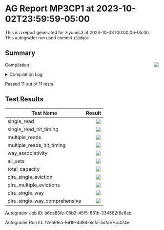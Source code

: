 # AG Report MP3CP1 at 2023-10-02T23:59:59-05:00
This is a report generated for ziyuanc3 at 2023-10-03T00:00:06-05:00. This autograder run used commit ``133de8a``
## Summary 
Compilation : <img align="right" src="https://upload.wikimedia.org/wikipedia/commons/thumb/0/03/Green_check.svg/13px-Green_check.svg.png"> 
<details><summary>Compilation Log</summary> 

 ``` 
 mkdir -p sim
cd sim && vcs /grade_job/student_dut/pkg/rv32i_mux_types.sv /grade_job/student_dut/pkg/rv32i_types.sv /grade_job/student_dut/pkg/my_types.sv /grade_job/student_dut/hdl/cacheline_adaptor.sv /grade_job/student_dut/hdl/bus_adapter.sv /grade_job/student_dut/hdl/cache/cache_control.sv /grade_job/student_dut/hdl/cache/cache_datapath.sv /grade_job/student_dut/hdl/cache/cache.sv /grade_job/student_dut/hdl/cache/ff_array.sv /grade_job/student_dut/hdl/mp3.sv /grade_job/student_dut/hdl/cpu/cpu.sv /grade_job/student_dut/hdl/cpu/alu.sv /grade_job/student_dut/hdl/cpu/datapath.sv /grade_job/student_dut/hdl/cpu/ir.sv /grade_job/student_dut/hdl/cpu/regfile.sv /grade_job/student_dut/hdl/cpu/register.sv /grade_job/student_dut/hdl/cpu/control.sv /grade_job/student_dut/hdl/cpu/cmp.sv /grade_job/student_dut/hvl/bmem_itf.sv /grade_job/student_dut/hvl/cache_dut_tb.sv /grade_job/student_dut/hvl/mp3_data_array.v /grade_job/student_dut/hvl/top_tb.sv /grade_job/student_dut/hvl/mon_itf.sv /grade_job/student_dut/hvl/monitor.sv /grade_job/student_dut/hvl/burst_memory.sv /grade_job/student_dut/hvl/mp3_tag_array.v /grade_job/student_dut/hvl/rvfimon.v -full64 -lca -sverilog +lint=all,noNS +incdir+../hvl -timescale=1ns/1ns -debug_acc+all -kdb -fsdb -covg_enable_cross_queue -licqueue -msg_config=../vcs_warn.config -l compile_dut.log -top cache_dut_tb -o cache_dut_tb

Warning-[LNX_OS_VERUN] Unsupported Linux version
  Linux version 'AlmaLinux release 8.7 (Stone Smilodon)' is not supported on 
  'x86_64' officially, assuming linux compatibility by default. Set 
  VCS_ARCH_OVERRIDE to linux or suse32 to override.
  Please refer to release notes for information on supported platforms.


Warning-[LINX_KRNL] Unsupported Linux kernel
  Linux kernel '4.15.0-213-generic' is not supported.
  Supported versions are 2.4* or 2.6*.

                         Chronologic VCS (TM)
      Version R-2020.12-SP1-1_Full64 -- Tue Oct  3 00:00:03 2023

                    Copyright (c) 1991 - 2021 Synopsys, Inc.
   This software and the associated documentation are proprietary to Synopsys,
 Inc. This software may only be used in accordance with the terms and conditions
 of a written license agreement with Synopsys, Inc. All other use, reproduction,
            or distribution of this software is strictly prohibited.


Warning-[LCA_FEATURES_ENABLED] Usage warning
  LCA features enabled by '-lca' argument on the command line.  For more 
  information regarding list of LCA features please refer to Chapter "LCA 
  features" in the VCS Release Notes

Parsing design file '/grade_job/student_dut/pkg/rv32i_mux_types.sv'
Parsing design file '/grade_job/student_dut/pkg/rv32i_types.sv'
Parsing design file '/grade_job/student_dut/pkg/my_types.sv'
Parsing design file '/grade_job/student_dut/hdl/cacheline_adaptor.sv'
Parsing design file '/grade_job/student_dut/hdl/bus_adapter.sv'
Parsing design file '/grade_job/student_dut/hdl/cache/cache_control.sv'
Parsing design file '/grade_job/student_dut/hdl/cache/cache_datapath.sv'
Parsing design file '/grade_job/student_dut/hdl/cache/cache.sv'
Parsing design file '/grade_job/student_dut/hdl/cache/ff_array.sv'
Parsing design file '/grade_job/student_dut/hdl/mp3.sv'
Parsing design file '/grade_job/student_dut/hdl/cpu/cpu.sv'
Parsing design file '/grade_job/student_dut/hdl/cpu/alu.sv'
Parsing design file '/grade_job/student_dut/hdl/cpu/datapath.sv'
Parsing design file '/grade_job/student_dut/hdl/cpu/ir.sv'
Parsing design file '/grade_job/student_dut/hdl/cpu/regfile.sv'
Parsing design file '/grade_job/student_dut/hdl/cpu/register.sv'
Parsing design file '/grade_job/student_dut/hdl/cpu/control.sv'
Parsing design file '/grade_job/student_dut/hdl/cpu/cmp.sv'
Parsing design file '/grade_job/student_dut/hvl/bmem_itf.sv'
Parsing design file '/grade_job/student_dut/hvl/cache_dut_tb.sv'
Parsing included file '../hvl/ag_instantiations.svh'.
Back to file '/grade_job/student_dut/hvl/cache_dut_tb.sv'.
Parsing included file '../hvl/ag_randomization_classes.svh'.
Back to file '/grade_job/student_dut/hvl/cache_dut_tb.sv'.
Parsing included file '../hvl/ag_helpers.svh'.
Back to file '/grade_job/student_dut/hvl/cache_dut_tb.sv'.
Parsing included file '../hvl/ag_covergroups.svh'.
Back to file '/grade_job/student_dut/hvl/cache_dut_tb.sv'.
Parsing included file '../hvl/ag_tests.svh'.
Back to file '/grade_job/student_dut/hvl/cache_dut_tb.sv'.
Parsing design file '/grade_job/student_dut/hvl/mp3_data_array.v'
Parsing design file '/grade_job/student_dut/hvl/top_tb.sv'
Parsing design file '/grade_job/student_dut/hvl/mon_itf.sv'
Parsing design file '/grade_job/student_dut/hvl/monitor.sv'
Parsing design file '/grade_job/student_dut/hvl/burst_memory.sv'
Parsing design file '/grade_job/student_dut/hvl/mp3_tag_array.v'
Parsing design file '/grade_job/student_dut/hvl/rvfimon.v'
Top Level Modules:
       cache_dut_tb

Warning-[UII-L] Interface not instantiated
/grade_job/student_dut/hvl/bmem_itf.sv, 1
bmem_itf
  Interface 'bmem_itf' defined in logic library 'work' is never instantiated 
  in design. It will be ignored.


Warning-[UII-L] Interface not instantiated
/grade_job/student_dut/hvl/mon_itf.sv, 1
mon_itf
  Interface 'mon_itf' defined in logic library 'work' is never instantiated in
  design. It will be ignored.

TimeScale is 1 ns / 1 ns
Starting vcs inline pass...

10 modules and 0 UDP read.
recompiling package pcmux
recompiling package marmux
recompiling package cmpmux
recompiling package alumux
recompiling package regfilemux
recompiling package rv32i_types
recompiling package pkg_cache
recompiling module ff_array
recompiling module cache_dut_tb
recompiling module mp3_data_array
All of 10 modules done
make[1]: Entering directory '/grade_job/student_dut/sim/csrc'
make[1]: Leaving directory '/grade_job/student_dut/sim/csrc'
/software/Synopsys-2021_x86_64/vcs-mx/O-2018.09-SP2-3/bin/vcs: line 31361: 19873 Segmentation fault      (core dumped) ${TOOL_HOME}/bin/cfs_ident_exec -f ${XML_INPUT_EXE} -o "${fsearchDir}/idents_tapi.xml" -o_SrcFile "${dirSrcFiles}/src_files_c" ${all_dyn_libs} > tapi_xml_writer.log
make[1]: Entering directory '/grade_job/student_dut/sim/csrc'
rm -f _cuarc*.so _csrc*.so pre_vcsobj_*.so share_vcsobj_*.so
if [ -x ../cache_dut_tb ]; then chmod a-x ../cache_dut_tb; fi
g++  -o ../cache_dut_tb      -rdynamic  -Wl,-rpath='$ORIGIN'/cache_dut_tb.daidir -Wl,-rpath=./cache_dut_tb.daidir -Wl,-rpath=/software/Synopsys-2021_x86_64/vcs/R-2020.12-SP1-1/linux64/lib -L/software/Synopsys-2021_x86_64/vcs/R-2020.12-SP1-1/linux64/lib  -Wl,-rpath-link=./   objs/amcQw_d.o   _19717_archive_1.so  SIM_l.o       rmapats_mop.o rmapats.o rmar.o rmar_nd.o  rmar_llvm_0_1.o rmar_llvm_0_0.o           -lvirsim -lerrorinf -lsnpsmalloc -lvfs    -lvcsnew -lsimprofile -luclinative /software/Synopsys-2021_x86_64/vcs/R-2020.12-SP1-1/linux64/lib/vcs_tls.o   -Wl,-whole-archive  -lvcsucli    -Wl,-no-whole-archive        _vcs_pli_stub_.o   /software/Synopsys-2021_x86_64/vcs/R-2020.12-SP1-1/linux64/lib/vcs_save_restore_new.o /software/Synopsys-2021_x86_64/verdi/R-2020.12-SP1-1/share/PLI/VCS/LINUX64/pli.a -ldl  -lc -lm -lpthread -ldl 
../cache_dut_tb up to date
make[1]: Leaving directory '/grade_job/student_dut/sim/csrc'
CPU time: .992 seconds to compile + .452 seconds to elab + .321 seconds to link
Verdi KDB elaboration done and the database successfully generated: 0 error(s), 0 warning(s)

 
 ``` 

 </details> 

Passed 11 out of 11 tests
## Test Results 
| Test Name | Result | 
| --- | --- | 
single_read|<img align="right" src="https://upload.wikimedia.org/wikipedia/commons/thumb/0/03/Green_check.svg/13px-Green_check.svg.png">
single_read_hit_timing|<img align="right" src="https://upload.wikimedia.org/wikipedia/commons/thumb/0/03/Green_check.svg/13px-Green_check.svg.png">
multiple_reads|<img align="right" src="https://upload.wikimedia.org/wikipedia/commons/thumb/0/03/Green_check.svg/13px-Green_check.svg.png">
multiple_reads_hit_timing|<img align="right" src="https://upload.wikimedia.org/wikipedia/commons/thumb/0/03/Green_check.svg/13px-Green_check.svg.png">
way_associativity|<img align="right" src="https://upload.wikimedia.org/wikipedia/commons/thumb/0/03/Green_check.svg/13px-Green_check.svg.png">
all_sets|<img align="right" src="https://upload.wikimedia.org/wikipedia/commons/thumb/0/03/Green_check.svg/13px-Green_check.svg.png">
total_capacity|<img align="right" src="https://upload.wikimedia.org/wikipedia/commons/thumb/0/03/Green_check.svg/13px-Green_check.svg.png">
plru_single_eviction|<img align="right" src="https://upload.wikimedia.org/wikipedia/commons/thumb/0/03/Green_check.svg/13px-Green_check.svg.png">
plru_multiple_evictions|<img align="right" src="https://upload.wikimedia.org/wikipedia/commons/thumb/0/03/Green_check.svg/13px-Green_check.svg.png">
plru_single_way|<img align="right" src="https://upload.wikimedia.org/wikipedia/commons/thumb/0/03/Green_check.svg/13px-Green_check.svg.png">
plru_single_way_comprehensive|<img align="right" src="https://upload.wikimedia.org/wikipedia/commons/thumb/0/03/Green_check.svg/13px-Green_check.svg.png">

Autograder Job ID: b6ca86fe-05b3-45f5-831b-334562f6e6ab

Autograder Run ID: 12ea6fea-8619-4d84-8efa-5dfde7cc474e
